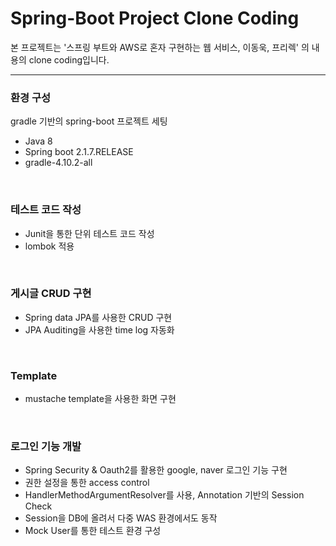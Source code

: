 # Spring-Boot Project Clone Coding

본 프로젝트는 
'스프링 부트와 AWS로 혼자 구현하는 웹 서비스, 이동욱, 프리렉'
의 내용의 clone coding입니다.

---------------- 

### 환경 구성  

gradle 기반의 spring-boot 프로젝트 세팅
- Java 8
- Spring boot 2.1.7.RELEASE
- gradle-4.10.2-all

<br/>

### 테스트 코드 작성  

- Junit을 통한 단위 테스트 코드 작성
- lombok 적용

<br/>

### 게시글 CRUD 구현

- Spring data JPA를 사용한 CRUD 구현
- JPA Auditing을 사용한 time log 자동화

<br/>

### Template  

- mustache template을 사용한 화면 구현

<br/>

### 로그인 기능 개발
- Spring Security & Oauth2를 활용한 google, naver 로그인 기능 구현
- 권한 설정을 통한 access control
- HandlerMethodArgumentResolver를 사용, Annotation 기반의 Session Check
- Session을 DB에 올려서 다중 WAS 환경에서도 동작
- Mock User를 통한 테스트 환경 구성

<br/>